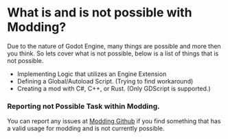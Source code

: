 # What is and is not possible with Modding?
Due to the nature of Godot Engine, many things are possible and more then you think. So lets cover what is not possible, below is a list of things that is not possible.

-  Implementing Logic that utilizes an Engine Extension
-  Defining a Global/Autoload Script. (Trying to find workaround)
- Creating a mod with C#, C++, or Rust. (Only GDScript is supported.)

### Reporting not Possible Task within Modding.
You can report any issues at [Modding Github](https://github.com/chip003/starground-modding) if you find something that has a valid usage for modding and is not currently possible.
